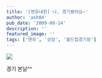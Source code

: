 ```yaml
---
title: '[맨유내한] 나, 경기봤어요~'
author: 'ash84'
pub_date: '2009-08-14'
description: ''
featured_image: ''
tags: ['맨유', '상암', '월드컵경기장']
---
```



![](http://ash84.net/wp-content/uploads/1/cfile2.uf.166A400B4A82ACA044F873.jpg)

경기 본날^^



